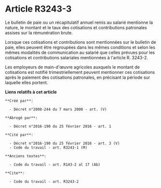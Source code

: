 # Article R3243-3

Le bulletin de paie ou un récapitulatif annuel remis au salarié mentionne la nature, le montant et le taux des cotisations et
contributions patronales assises sur la rémunération brute. 

Lorsque ces cotisations et contributions sont mentionnées sur le bulletin de paie, elles peuvent être regroupées dans les
mêmes conditions et selon les mêmes modalités de communication au salarié que celles prévues pour les cotisations et
contributions salariales mentionnées à l'article R. 3243-2. 

Les employeurs de main-d'œuvre agricoles auxquels le montant de cotisations est notifié trimestriellement peuvent mentionner
ces cotisations après le paiement des cotisations patronales, en précisant la période sur laquelle elles portent.

**Liens relatifs à cet article**

	**Créé par**:

	  - Décret n°2008-244 du 7 mars 2008 - art. (V)

	**Abrogé par**:

	  - Décret n°2016-190 du 25 février 2016 - art. 1

	**Cité par**:

	  - Décret n°2016-190 du 25 février 2016 - art. 3 (V)
	  - Code du travail - art. R3243-1 (M)

	**Anciens textes**:

	  - Code du travail - art. R143-2 al 17 (Ab)

	**Cite**:

	  - Code du travail - art. R3243-2
